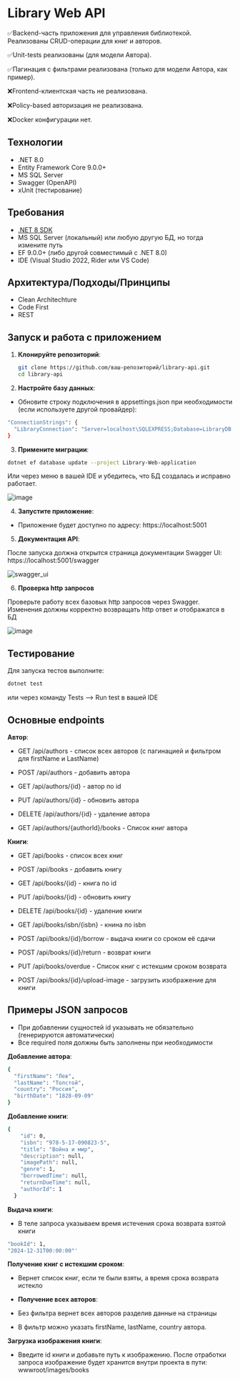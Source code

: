 # Library Web API

✅Backend-часть приложения для управления библиотекой. Реализованы CRUD-операции для книг и авторов.

✅Unit-tests реализованы (для модели Автора).

✅Пагинация с фильтрами реализована (только для модели Автора, как пример). 

❌Frontend-клиентская часть не реализована.

❌Policy-based авторизация не реализована.

❌Docker конфигурации нет.

## Технологии

- .NET 8.0
- Entity Framework Core 9.0.0+
- MS SQL Server
- Swagger (OpenAPI)
- xUnit (тестирование)

## Требования

- [.NET 8 SDK](https://dotnet.microsoft.com/download/dotnet/8.0)
- MS SQL Server (локальный) или любую другую БД, но тогда измените путь
- EF 9.0.0+ (либо другой совместимый с .NET 8.0)
- IDE (Visual Studio 2022, Rider или VS Code)

## Архитектура/Подходы/Принципы

- Clean Architechture 
- Code First
- REST

## Запуск и работа с приложением

1. **Клонируйте репозиторий**:
   ```bash
   git clone https://github.com/ваш-репозиторий/library-api.git
   cd library-api

2. **Настройте базу данных**:

- Обновите строку подключения в appsettings.json при необходимости (если используете другой провайдер):
```bash
"ConnectionStrings": {
  "LibraryConnection": "Server=localhost\SQLEXPRESS;Database=LibraryDB;Trusted_Connection=True;MultipleActiveResultSets=true;TrustServerCertificate=True;"
}
```

3. **Примените миграции**:

```bash
dotnet ef database update --project Library-Web-application
```
Или через меню в вашей IDE и убедитесь, что БД создалась и исправно работает.


![image](https://github.com/user-attachments/assets/10e7751c-2e60-48f8-9778-f3037674fc51)

4. **Запустите приложение**:

- Приложение будет доступно по адресу: https://localhost:5001

5. **Документация API**:

После запуска должна открытся страница документации
Swagger UI: https://localhost:5001/swagger


![swagger_ui](https://github.com/user-attachments/assets/adae48fa-708a-47a9-a2f2-8da6c3808aa5)

6. **Проверка http запросов**

Проверьте работу всех базовых http запросов через Swagger. Изменения должны корректно возвращать http ответ и отображатся в БД


![image](https://github.com/user-attachments/assets/7c2278c7-e05b-4981-9837-ccac99890bf0)


## Тестирование

Для запуска тестов выполните:
```bash
dotnet test
```
или через команду Tests --> Run test в вашей IDE

## Основные endpoints

**Автор**:
- GET /api/authors - список всех авторов (с пагинацией и фильтром для firstName и LastName)

- POST /api/authors - добавить автора

- GET /api/authors/{id} - автор по id

- PUT /api/authors/{id} - обновить автора

- DELETE /api/authors/{id} - удаление автора

- GET /api/authors/{authorId}/books - Список книг автора



**Книги**:
- GET /api/books - список всех книг

- POST /api/books - добавить книгу

- GET /api/books/{id} - книга по id

- PUT /api/books/{id} - обновить книгу

- DELETE /api/books/{id} - удаление книги

- GET /api/books/isbn/{isbn} - книна по isbn

- POST /api/books/{id}/borrow - выдача книги со сроком её сдачи

- POST /api/books/{id}/return - возврат книги

- PUT /api/books/overdue - Список книг с истекшим сроком возврата

- POST /api/books/{id}/upload-image - загрузить изображение для книги

## Примеры JSON запросов
- При добавлении сущностей id указывать не обязательно (генерируются автоматически)
- Все required поля должны быть заполнены при необходимости
  
**Добавление автора**:
```bash
{
  "firstName": "Лев",
  "lastName": "Толстой",
  "country": "Россия",
  "birthDate": "1828-09-09"
}
```

**Добавление книги**:
```bash
{
    "id": 0,
    "isbn": "978-5-17-090823-5",
    "title": "Война и мир",
    "description": null,
    "imagePath": null,
    "genre": 1,
    "borrowedTime": null,
    "returnDueTime": null,
    "authorId": 1
  }
```
  
**Выдача книги**:
- В теле запроса указываем время истечения срока возврата взятой книги
```bash
"bookId": 1,
"2024-12-31T00:00:00"'
```

**Получение книг с истекшим сроком**:
- Вернет список книг, если те были взяты, а время срока возврата истекло


- **Получение всех авторов**:
- Без фильтра вернет всех авторов разделив данные на страницы
- В фильтр можно указать firstName, lastName, country автора.


**Загрузка изображения книги**:
- Введите id книги и добавьте путь к изображению. После отработки запроса изображение будет хранится внутри проекта в пути: wwwroot/images/books
